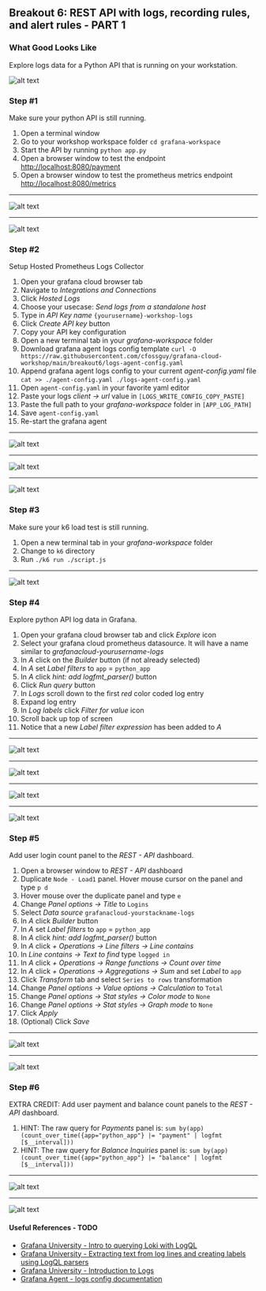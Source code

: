 ## Breakout 6: REST API with logs, recording rules, and alert rules - PART 1

### What Good Looks Like
Explore logs data for a Python API that is running on your workstation. 

![alt text](dashboard.png)

### Step #1
Make sure your python API is still running.

1. Open a terminal window
2. Go to your workshop workspace folder `cd grafana-workspace`
5. Start the API by running `python app.py`
6. Open a browser window to test the endpoint [http://localhost:8080/payment](http://localhost:8080]/payment)
7. Open a browser window to test the prometheus metrics endpoint [http://localhost:8080/metrics](http://localhost:8080]/metrics)

---
![alt text](python_api1.png) 

---
![alt text](python_api2.png) 

### Step #2

Setup Hosted Prometheus Logs Collector

1. Open your grafana cloud browser tab 
2. Navigate to *Integrations and Connections*
3. Click *Hosted Logs*
4. Choose your usecase: *Send logs from a standalone host* 
5. Type in *API Key name* `{yourusername}-workshop-logs`
6. Click *Create API key* button
7. Copy your API key configuration
8. Open a new terminal tab in your *grafana-workspace* folder 
9. Download grafana agent logs config template `curl -O https://raw.githubusercontent.com/cfossguy/grafana-cloud-workshop/main/breakout6/logs-agent-config.yaml`
10. Append grafana agent logs config to your current *agent-config.yaml* file `cat >> ./agent-config.yaml ./logs-agent-config.yaml`
11. Open `agent-config.yaml` in your favorite yaml editor
12. Paste your logs *client -> url* value in `[LOGS_WRITE_CONFIG_COPY_PASTE]`
13. Paste the full path to your *grafana-workspace* folder in `[APP_LOG_PATH]`
14. Save `agent-config.yaml`
15. Re-start the grafana agent

---
![alt text](integrations1.png) 

---
![alt text](integrations2.png) 

---
![alt text](integrations3.png)


### Step #3 
Make sure your k6 load test is still running.

1. Open a new terminal tab in your *grafana-workspace* folder
2. Change to `k6` directory 
3. Run `./k6 run ./script.js`

---
![alt text](k6_1.png) 

### Step #4 
Explore python API log data in Grafana.

1. Open your grafana cloud browser tab and click *Explore* icon
2. Select your grafana cloud prometheus datasource. It will have a name similar to *grafanacloud-yourusername-logs*
3. In *A* click on the *Builder* button (if not already selected)
4. In *A* set *Label filters* to `app` = `python_app`
5. In *A* click *hint: add logfmt_parser()* button
6. Click *Run query* button 
7. In *Logs* scroll down to the first *red* color coded log entry 
8. Expand log entry
9. In *Log labels* click *Filter for value* icon 
10. Scroll back up top of screen
11. Notice that a new *Label filter expression* has been added to *A*

---
![alt text](explore1.png) 

---
![alt text](explore2.png) 

---
![alt text](explore3.png) 

---
![alt text](explore4.png) 

### Step #5 
Add user login count panel to the *REST - API* dashboard.

1. Open a browser window to *REST - API* dashboard
2. Duplicate `Node - Load1` panel. Hover mouse cursor on the panel and type `p d`
3. Hover mouse over the duplicate panel and type `e`
4. Change *Panel options -> Title* to `Logins`
5. Select *Data source* `grafanacloud-yourstackname-logs`
6. In *A* click *Builder* button
7. In *A* set *Label filters* to `app` = `python_app`
8. In *A* click *hint: add logfmt_parser()* button
9. In *A* click *+ Operations -> Line filters -> Line contains*
10. In *Line contains -> Text to find* type `logged in`
11. In *A* click *+ Operations -> Range functions -> Count over time*
12. In *A* click *+ Operations -> Aggregations -> Sum* and set *Label* to `app`
13. Click *Transform* tab and select `Series to rows` transformation
14. Change *Panel options -> Value options -> Calculation* to `Total`
15. Change *Panel options -> Stat styles -> Color mode* to `None`
16. Change *Panel options -> Stat styles -> Graph mode* to `None`
17. Click *Apply*
18. (Optional) Click *Save*

---
![alt text](panel1.png) 

---
![alt text](panel2.png)

### Step #6 
EXTRA CREDIT: Add user payment and balance count panels to the *REST - API* dashboard.

1. HINT: The raw query for *Payments* panel is: `sum by(app) (count_over_time({app="python_app"} |= "payment" | logfmt [$__interval]))`
2. HINT: The raw query for *Balance Inquiries* panel is: `sum by(app) (count_over_time({app="python_app"} |= "balance" | logfmt [$__interval]))`

---
![alt text](panel3.png) 

---
![alt text](panel4.png)

#### Useful References - TODO
* [Grafana University - Intro to querying Loki with LogQL](https://university.grafana.com/learn/public/learning_plan/view/19/playlist-intro-to-querying-loki-with-logql)
* [Grafana University - Extracting text from log lines and creating labels using LogQL parsers](https://university.grafana.com/learn/public/learning_plan/view/16/playlist-extracting-text-from-log-lines-and-creating-labels-using-logql-parsers)
* [Grafana University - Introduction to Logs](https://university.grafana.com/learn/course/external/view/elearning/21/module-introduction-to-logs)
* [Grafana Agent - logs config documentation](https://grafana.com/docs/agent/latest/configuration/logs-config/)